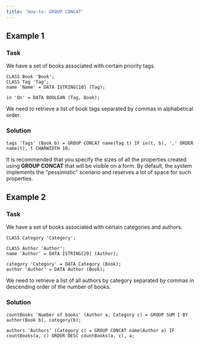 ```yaml
---
title: 'How-to: GROUP CONCAT'
---
```


## Example 1

### Task

We have a set of books associated with certain priority tags.

```lsf
CLASS Book 'Book';
CLASS Tag 'Tag';
name 'Name' = DATA ISTRING[10] (Tag);

in 'On' = DATA BOOLEAN (Tag, Book);
```

We need to retrieve a list of book tags separated by commas in alphabetical order.

### Solution

```lsf
tags 'Tags' (Book b) = GROUP CONCAT name(Tag t) IF in(t, b), ',' ORDER name(t), t CHARWIDTH 10;
```

It is recommended that you specify the sizes of all the properties created using **GROUP CONCAT** that will be visible on a form. By default, the system implements the "pessimistic" scenario and reserves a lot of space for such properties.

## Example 2

### Task

We have a set of books associated with certain categories and authors.

```lsf
CLASS Category 'Category';

CLASS Author 'Author';
name 'Author' = DATA ISTRING[20] (Author);

category 'Category' = DATA Category (Book);
author 'Author' = DATA Author (Book);
```

We need to retrieve a list of all authors by category separated by commas in descending order of the number of books.

### Solution

```lsf
countBooks 'Number of books' (Author a, Category c) = GROUP SUM 1 BY author(Book b), category(b);

authors 'Authors' (Category c) = GROUP CONCAT name(Author a) IF countBooks(a, c) ORDER DESC countBooks(a, c), a;
```
